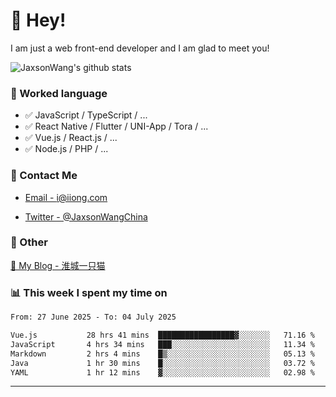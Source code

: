 # 👋 Hey!

I am just a web front-end developer and I am glad to meet you!

![JaxsonWang's github stats](https://github-readme-stats.vercel.app/api?username=JaxsonWang&&show_icons=true&&title_color=1abc9c&&icon_color=1abc9c)


### 📝 Worked language

- ✅ JavaScript / TypeScript / ...
- ✅ React Native / Flutter / UNI-App / Tora / ...
- ✅ Vue.js / React.js / ...
- ✅ Node.js / PHP / ...

### 📮 Contact Me

- [Email - i@iiong.com](mailto:i@iiong.com)

- [Twitter - @JaxsonWangChina](https://twitter.com/JaxsonWangChina)

### 🤪 Other

[📌 My Blog - 淮城一只猫](https://iiong.com)

### 📊 This week I spent my time on

<!--START_SECTION:waka-->

```txt
From: 27 June 2025 - To: 04 July 2025

Vue.js           28 hrs 41 mins  █████████████████▓░░░░░░░   71.16 %
JavaScript       4 hrs 34 mins   ███░░░░░░░░░░░░░░░░░░░░░░   11.34 %
Markdown         2 hrs 4 mins    █▒░░░░░░░░░░░░░░░░░░░░░░░   05.13 %
Java             1 hr 30 mins    █░░░░░░░░░░░░░░░░░░░░░░░░   03.72 %
YAML             1 hr 12 mins    ▓░░░░░░░░░░░░░░░░░░░░░░░░   02.98 %
```

<!--END_SECTION:waka-->

---
